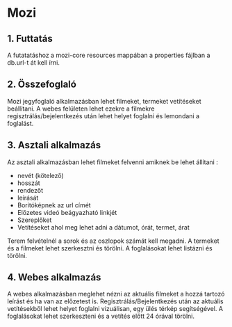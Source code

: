 # Mozi

## 1. Futtatás
A futatatáshoz a mozi-core resources mappában a properties fájlban a db.url-t át kell írni.


## 2. Összefoglaló

Mozi jegyfoglaló alkalmazásban lehet filmeket, termeket vetítéseket beállítani. A webes felületen lehet ezekre a filmekre regisztrálás/bejelentkezés után lehet helyet foglalni és lemondani a foglalást. 

## 3. Asztali alkalmazás

Az asztali alkalmazásban lehet filmeket felvenni amiknek be lehet állítani :
 - nevét (kötelező) 
 - hosszát
 - rendezőt
 - leírását
 - Boritóképnek az url címét
 - Előzetes videó beágyazható linkjét
 - Szereplőket
 - Vetítéseket ahol meg lehet adni a dátumot, órát, termet, árat 

Terem felvételnél a sorok és az oszlopok számát kell megadni.
 A termeket és a filmeket lehet szerkesztni és törölni.
A foglalásokat lehet listázni és törölni.



## 4. Webes alkalmazás

A webes alkalmazásban meglehet nézni az aktuális filmeket a hozzá tartozó leírást és ha van az előzetest is.
Regisztrálás/Bejelentkezés után az aktuális vetítésekből lehet helyet foglalni vizuálisan, egy ülés térkép segítségével.
A foglalásokat lehet szerkeszteni és a vetítés előtt 24 órával törölni.

